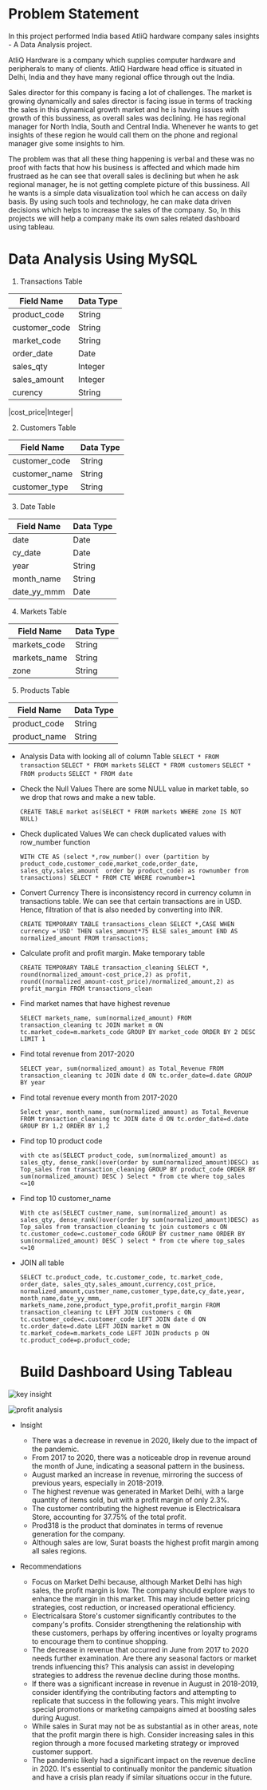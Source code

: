 # Problem Statement
  In this project performed India based AtliQ hardware company sales insights - A Data 
  Analysis project.
	
  AtliQ Hardware is a company which supplies computer hardware and peripherals to many of 
  clients. AtliQ Hardware head office is situated in Delhi, India and they have many 
  regional office through out the India.
	
  Sales director for this company is facing a lot of challenges. The market is growing 
  dynamically and sales director is facing issue in terms of tracking the sales in this 
  dynamical growth market and he is having issues with growth of this bussiness, as overall 
  sales was declining. He has regional manager for North India, South and Central India. 
  Whenever he wants to get insights of these region he would call them  on the phone and 
  regional manager give some insights to him.
	
  The problem was that all these thing happening is verbal and these was no proof with facts 
  that how his business is affected and which made him frustraed as he can see that overall 
  sales is declining but when he ask regional manager, he is not getting complete picture of 
  this bussiness. All he wants is a simple data visualization tool which he can access on 
  daily basis. By using such tools and technology, he can make data driven decisions which 
  helps to increase the sales of the company. So, In this projects we will help a company 
  make its own sales related dashboard using tableau.
  
# Data Analysis Using MySQL
1. Transactions Table
   
|Field Name|Data Type|
|----------|---------|
|product_code|String|
|customer_code|String|
|market_code|String|
|order_date|Date|
|sales_qty|Integer|
|sales_amount|Integer|
|curency|String|

|cost_price|Integer|

2. Customers Table

|Field Name|Data Type|
|----------|---------|
|customer_code|String|
|customer_name|String|
|customer_type|String|

3. Date Table

|Field Name|Data Type|
|----------|---------|
|date|Date|
|cy_date|Date|
|year|String|
|month_name|String|
|date_yy_mmm|Date|

4. Markets Table

|Field Name|Data Type|
|----------|---------|
|markets_code|String|
|markets_name|String|
|zone|String|

5. Products Table

|Field Name|Data Type|
|----------|---------|
|product_code|String|
|product_name|String|

- Analysis Data with looking all of column Table
  `SELECT * FROM transaction`
  `SELECT * FROM markets`
  `SELECT * FROM customers`
  `SELECT * FROM products`
  `SELECT * FROM date`
  
 - Check the Null Values
   There are some NULL value in market table, so we drop that rows and make a new table.
  
   `CREATE TABLE market as(SELECT * FROM markets WHERE zone IS NOT NULL)`

- Check duplicated Values
  We can check duplicated values with row_number function

  `WITH CTE AS (select *,row_number() over (partition by product_code,customer_code,market_code,order_date,
			sales_qty,sales_amount  order by product_code) as rownumber
			from transactions)
   SELECT * FROM CTE WHERE rownumber=1`
  
- Convert Currency
    There is inconsistency record in currency column in transactions table. We can see that certain transactions are in USD. Hence, filtration of that is also needed by converting into INR.

   `CREATE TEMPORARY TABLE transactions_clean SELECT *,CASE WHEN currency ='USD' THEN sales_amount*75
			ELSE sales_amount
            END AS normalized_amount FROM transactions;`
  
- Calculate profit and profit margin. Make temporary table
  
  `CREATE TEMPORARY TABLE transaction_cleaning SELECT *, round(normalized_amount-cost_price,2) as profit, round((normalized_amount-cost_price)/normalized_amount,2) as profit_margin
   FROM transactions_clean`
  
- Find market names that have highest revenue
  
  `SELECT markets_name, sum(normalized_amount) FROM transaction_cleaning tc JOIN market m ON tc.market_code=m.markets_code GROUP BY market_code ORDER BY 2 DESC LIMIT 1`
  
- Find total revenue from 2017-2020
  
  `SELECT year, sum(normalized_amount) as Total_Revenue FROM transaction_cleaning tc JOIN date d ON tc.order_date=d.date GROUP BY year`
  
- Find total revenue every month from 2017-2020
  
  `Select year, month_name, sum(normalized_amount) as Total_Revenue FROM transaction_cleaning tc JOIN date d ON tc.order_date=d.date GROUP BY 1,2 ORDER BY 1,2`
  
-  Find top 10 product code
  
   `with cte as(SELECT product_code, sum(normalized_amount) as 
   sales_qty, dense_rank()over(order by sum(normalized_amount)DESC) as Top_sales from transaction_cleaning GROUP BY product_code ORDER BY sum(normalized_amount) DESC )
   Select * from cte where top_sales <=10`

- Find top 10 customer_name
  
  `With cte as(SELECT custmer_name, sum(normalized_amount) as sales_qty, dense_rank()over(order by sum(normalized_amount)DESC) as Top_sales from transaction_cleaning tc join customers c ON 
  tc.customer_code=c.customer_code GROUP BY custmer_name ORDER BY sum(normalized_amount) DESC ) select * from cte where top_sales <=10`

- JOIN all table
  
  `SELECT tc.product_code, tc.customer_code, tc.market_code, order_date, sales_qty,sales_amount,currency,cost_price,
		normalized_amount,custmer_name,customer_type,date,cy_date,year, month_name,date_yy_mmm,
		markets_name,zone,product_type,profit,profit_margin
		FROM transaction_cleaning tc LEFT JOIN customers c ON tc.customer_code=c.customer_code
								   LEFT JOIN date d ON tc.order_date=d.date
								   LEFT JOIN market m ON tc.market_code=m.markets_code
								   LEFT JOIN products p ON tc.product_code=p.product_code;`

  # Build Dashboard Using Tableau
![key insight](https://github.com/sintiakn/atliqhardware/assets/115802103/cc6baefc-ae14-418c-bf81-8dd303aa9ae4)


![profit analysis](https://github.com/sintiakn/atliqhardware/assets/115802103/77b0ca00-97d1-488d-8ff8-09daaee1c861)

- Insight
  - There was a decrease in revenue in 2020, likely due to the impact of the pandemic.
  - From 2017 to 2020, there was a noticeable drop in revenue around the month of June, indicating a seasonal pattern in the business.
  - August marked an increase in revenue, mirroring the success of previous years, especially in 2018-2019.
  - The highest revenue was generated in Market Delhi, with a large quantity of items sold, but with a profit margin of only 2.3%.
  - The customer contributing the highest revenue is Electricalsara Store, accounting for 37.75% of the total profit.
  - Prod318 is the product that dominates in terms of revenue generation for the company.
  - Although sales are low, Surat boasts the highest profit margin among all sales regions.

- Recommendations
  - Focus on Market Delhi because, although Market Delhi has high sales, the profit margin is low. The company should explore ways to enhance the margin in this market. This may include better pricing strategies, cost reduction, or increased operational efficiency.
  - Electricalsara Store's customer significantly contributes to the company's profits. Consider strengthening the relationship with these customers, perhaps by offering incentives or loyalty programs to encourage them to continue shopping.
  - The decrease in revenue that occurred in June from 2017 to 2020 needs further examination. Are there any seasonal factors or market trends influencing this? This analysis can assist in developing strategies to address the revenue decline during those months.
  - If there was a significant increase in revenue in August in 2018-2019, consider identifying the contributing factors and attempting to replicate that success in the following years. This might involve special promotions or marketing campaigns aimed at boosting sales during August.
  - While sales in Surat may not be as substantial as in other areas, note that the profit margin there is high. Consider increasing sales in this region through a more focused marketing strategy or improved customer support.
  - The pandemic likely had a significant impact on the revenue decline in 2020. It's essential to continually monitor the pandemic situation and have a crisis plan ready if similar situations occur in the future.

